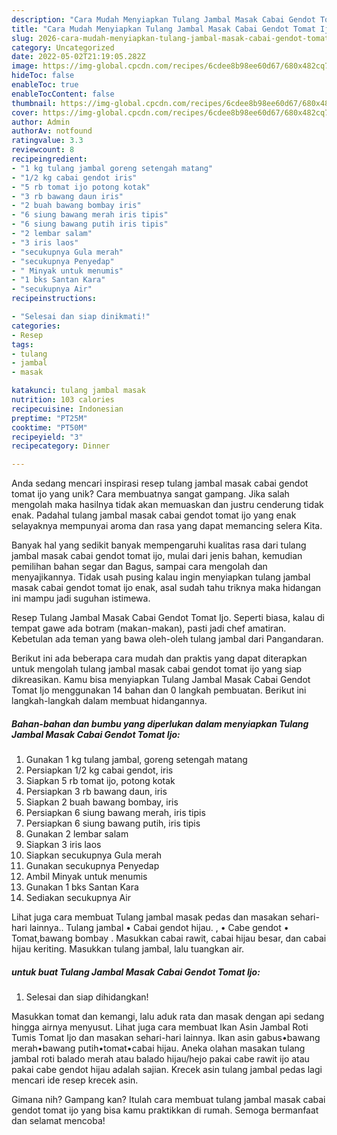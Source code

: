 ```yaml
---
description: "Cara Mudah Menyiapkan Tulang Jambal Masak Cabai Gendot Tomat Ijo yang Lezat Sekali"
title: "Cara Mudah Menyiapkan Tulang Jambal Masak Cabai Gendot Tomat Ijo yang Lezat Sekali"
slug: 2026-cara-mudah-menyiapkan-tulang-jambal-masak-cabai-gendot-tomat-ijo-yang-lezat-sekali
category: Uncategorized
date: 2022-05-02T21:19:05.282Z
image: https://img-global.cpcdn.com/recipes/6cdee8b98ee60d67/680x482cq70/tulang-jambal-masak-cabai-gendot-tomat-ijo-foto-resep-utama.jpg
hideToc: false
enableToc: true
enableTocContent: false
thumbnail: https://img-global.cpcdn.com/recipes/6cdee8b98ee60d67/680x482cq70/tulang-jambal-masak-cabai-gendot-tomat-ijo-foto-resep-utama.jpg
cover: https://img-global.cpcdn.com/recipes/6cdee8b98ee60d67/680x482cq70/tulang-jambal-masak-cabai-gendot-tomat-ijo-foto-resep-utama.jpg
author: Admin
authorAv: notfound
ratingvalue: 3.3
reviewcount: 8
recipeingredient:
- "1 kg tulang jambal goreng setengah matang"
- "1/2 kg cabai gendot iris"
- "5 rb tomat ijo potong kotak"
- "3 rb bawang daun iris"
- "2 buah bawang bombay iris"
- "6 siung bawang merah iris tipis"
- "6 siung bawang putih iris tipis"
- "2 lembar salam"
- "3 iris laos"
- "secukupnya Gula merah"
- "secukupnya Penyedap"
- " Minyak untuk menumis"
- "1 bks Santan Kara"
- "secukupnya Air"
recipeinstructions:

- "Selesai dan siap dinikmati!"
categories:
- Resep
tags:
- tulang
- jambal
- masak

katakunci: tulang jambal masak 
nutrition: 103 calories
recipecuisine: Indonesian
preptime: "PT25M"
cooktime: "PT50M"
recipeyield: "3"
recipecategory: Dinner

---
```





Anda sedang mencari inspirasi resep tulang jambal masak cabai gendot tomat ijo yang unik? Cara membuatnya sangat gampang. Jika salah mengolah maka hasilnya tidak akan memuaskan dan justru cenderung tidak enak. Padahal tulang jambal masak cabai gendot tomat ijo yang enak selayaknya mempunyai aroma dan rasa yang dapat memancing selera Kita.





Banyak hal yang sedikit banyak mempengaruhi kualitas rasa dari tulang jambal masak cabai gendot tomat ijo, mulai dari jenis bahan, kemudian pemilihan bahan segar dan Bagus, sampai cara mengolah dan menyajikannya. Tidak usah pusing kalau ingin menyiapkan tulang jambal masak cabai gendot tomat ijo enak,      asal sudah tahu triknya maka hidangan ini mampu jadi suguhan istimewa.














Resep Tulang Jambal Masak Cabai Gendot Tomat Ijo. Seperti biasa, kalau di tempat gawe ada botram (makan-makan), pasti jadi chef amatiran. Kebetulan ada teman yang bawa oleh-oleh tulang jambal dari Pangandaran.






Berikut ini ada beberapa cara mudah dan praktis yang dapat diterapkan untuk mengolah tulang jambal masak cabai gendot tomat ijo yang siap dikreasikan. Kamu bisa menyiapkan Tulang Jambal Masak Cabai Gendot Tomat Ijo menggunakan 14 bahan dan 0 langkah pembuatan. Berikut ini langkah-langkah dalam membuat hidangannya.

<!--inarticleads1-->

##### Bahan-bahan dan bumbu yang diperlukan dalam menyiapkan Tulang Jambal Masak Cabai Gendot Tomat Ijo:

1. Gunakan 1 kg tulang jambal, goreng setengah matang
1. Persiapkan 1/2 kg cabai gendot, iris
1. Siapkan 5 rb tomat ijo, potong kotak
1. Persiapkan 3 rb bawang daun, iris
1. Siapkan 2 buah bawang bombay, iris
1. Persiapkan 6 siung bawang merah, iris tipis
1. Persiapkan 6 siung bawang putih, iris tipis
1. Gunakan 2 lembar salam
1. Siapkan 3 iris laos
1. Siapkan secukupnya Gula merah
1. Gunakan secukupnya Penyedap
1. Ambil  Minyak untuk menumis
1. Gunakan 1 bks Santan Kara
1. Sediakan secukupnya Air


Lihat juga cara membuat Tulang jambal masak pedas dan masakan sehari-hari lainnya.. Tulang jambal • Cabai gendot hijau. , • Cabe gendot • Tomat,bawang bombay . Masukkan cabai rawit, cabai hijau besar, dan cabai hijau keriting. Masukkan tulang jambal, lalu tuangkan air. 

<!--inarticleads2-->

#####  untuk buat Tulang Jambal Masak Cabai Gendot Tomat Ijo:


1. Selesai dan siap dihidangkan!

Masukkan tomat dan kemangi, lalu aduk rata dan masak dengan api sedang hingga airnya menyusut. Lihat juga cara membuat Ikan Asin Jambal Roti Tumis Tomat Ijo dan masakan sehari-hari lainnya. Ikan asin gabus•bawang merah•bawang putih•tomat•cabai hijau. Aneka olahan masakan tulang jambal roti balado merah atau balado hijau/hejo pakai cabe rawit ijo atau pakai cabe gendot hijau adalah sajian. Krecek asin tulang jambal pedas lagi mencari ide resep krecek asin. 

Gimana nih? Gampang kan? Itulah cara membuat tulang jambal masak cabai gendot tomat ijo yang bisa kamu praktikkan di rumah. Semoga bermanfaat dan selamat mencoba!

